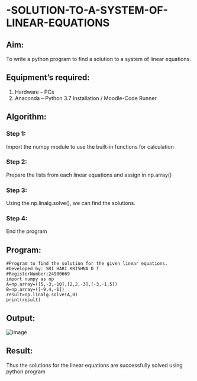 # -SOLUTION-TO-A-SYSTEM-OF-LINEAR-EQUATIONS
## Aim:
To write a python program to find a solution to a system of linear equations.
## Equipment’s required:
1. 	Hardware – PCs
2. 	Anaconda – Python 3.7 Installation / Moodle-Code Runner
## Algorithm:
### Step 1: 
Import the numpy module to use the built-in functions for calculation
### Step 2: 
Prepare the lists from each linear equations and assign in np.array()
### Step 3: 
Using the np.linalg.solve(), we can find the solutions.
### Step 4: 
End the program
## Program:
```
#Program to find the solution for the given linear equations.
#Developed by: SRI HARI KRISHNA D T
#RegisterNumber:24900669
import numpy as np
A=np.array=([5,-3,-10],[2,2,-3],[-3,-1,5])
B=np.array=([-9,4,-1])
result=np.linalg.solve(A,B)
print(result)
```

## Output:
![image](https://github.com/user-attachments/assets/f0329d9e-8382-44d0-8d1b-052849c6923c)

## Result: 
Thus the solutions for the linear equations are successfully solved using python program

